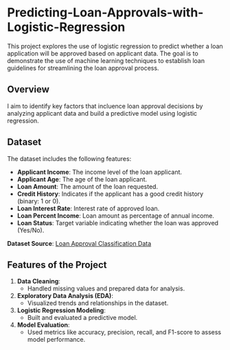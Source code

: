 # Predicting-Loan-Approvals-with-Logistic-Regression

This project explores the use of logistic regression to predict whether a loan application will be approved based on applicant data. The goal is to demonstrate the use of machine learning techniques to establish loan guidelines for streamlining the loan approval process.

## Overview

I aim to identify key factors that incluence loan approval decisions by analyzing applicant data and build a predictive model using logistic regression.

## Dataset

The dataset includes the following features:
- **Applicant Income**: The income level of the loan applicant.
- **Applicant Age**: The age of the loan applicant.
- **Loan Amount**: The amount of the loan requested.
- **Credit History**: Indicates if the applicant has a good credit history (binary: 1 or 0).
- **Loan Interest Rate**: Interest rate of approved loan.
- **Loan Percent Income**: Loan amount as percentage of annual income.
- **Loan Status**: Target variable indicating whether the loan was approved (Yes/No).

**Dataset Source**: [Loan Approval Classification Data](https://www.kaggle.com/datasets/taweilo/loan-approval-classification-data)

## Features of the Project

1. **Data Cleaning**:
   - Handled missing values and prepared data for analysis.
2. **Exploratory Data Analysis (EDA)**:
   - Visualized trends and relationships in the dataset.
3. **Logistic Regression Modeling**:
   - Built and evaluated a predictive model.
4. **Model Evaluation**:
   - Used metrics like accuracy, precision, recall, and F1-score to assess model performance.
